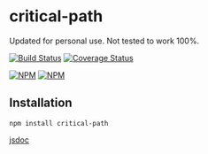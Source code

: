 # critical-path
Updated for personal use. Not tested to work 100%.

[![Build Status](https://travis-ci.org/jlburkhead/critical-path.svg?branch=master)](https://travis-ci.org/jlburkhead/critical-path)
[![Coverage Status](https://coveralls.io/repos/jlburkhead/critical-path/badge.svg?branch=master)](https://coveralls.io/r/jlburkhead/critical-path?branch=master)

[![NPM](https://nodei.co/npm/critical-path.png?downloads=true&downloadRank=true)](https://nodei.co/npm/critical-path/)
[![NPM](https://nodei.co/npm-dl/critical-path.png?months=6&height=3)](https://nodei.co/npm/critical-path/)

## Installation

```
npm install critical-path
```

[jsdoc](http://jlburkhead.github.io/critical-path/doc)

